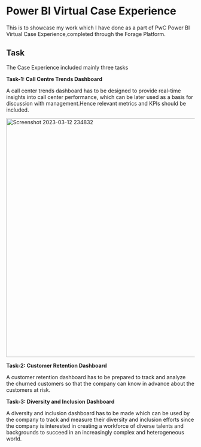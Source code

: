 # Power BI Virtual Case Experience

This is to showcase my work which I have done as a part of PwC Power BI Virtual Case Experience,completed through the Forage Platform.


## Task 

The Case Experience included mainly three tasks

**Task-1: Call Centre Trends Dashboard**

A call center trends dashboard has to be designed to provide real-time insights into call center performance, which can be later used as a basis for discussion with management.Hence relevant metrics and KPIs should be included.

<img width="637" alt="Screenshot 2023-03-12 234832" src="https://user-images.githubusercontent.com/126397614/224567331-6eb62fd3-7ad7-46f0-9b6b-016eee67bfe7.png">




**Task-2: Customer Retention Dashboard**

A customer retention dashboard has to be prepared to track and analyze the churned customers so that the company can know in advance about the customers at risk.

**Task-3: Diversity and Inclusion Dashboard**

A diversity and inclusion dashboard has to be made which can be used by the company  to track and measure their diversity and inclusion efforts since the company is interested in creating a workforce of diverse talents and backgrounds to succeed in an increasingly complex and heterogeneous world.

